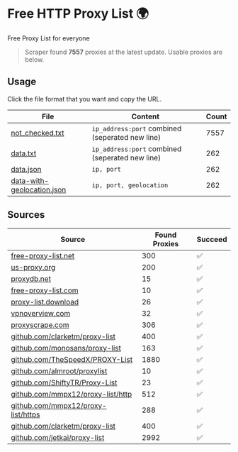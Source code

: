 
# Free HTTP Proxy List 🌍

Free Proxy List for everyone

> Scraper found **7557** proxies at the latest update. Usable proxies are below.

## Usage

Click the file format that you want and copy the URL.


|File|Content|Count|
|----|-------|-----|
|[not_checked.txt](https://raw.githubusercontent.com/yemixzy/proxy-list/main/proxy-list/not_checked.txt)|`ip_address:port` combined (seperated new line)|7557|
|[data.txt](https://raw.githubusercontent.com/yemixzy/proxy-list/main/proxy-list/data.txt)|`ip_address:port` combined (seperated new line)|262|
|[data.json](https://raw.githubusercontent.com/yemixzy/proxy-list/main/proxy-list/data.json)|`ip, port`|262|
|[data-with-geolocation.json](https://raw.githubusercontent.com/yemixzy/proxy-list/main/proxy-list/data-with-geolocation.json)|`ip, port, geolocation`|262|

## Sources

|Source|Found Proxies|Succeed|
|------|-------------|-------|
|[free-proxy-list.net](https://free-proxy-list.net)|300|✅|
|[us-proxy.org](https://www.us-proxy.org)|200|✅|
|[proxydb.net](http://proxydb.net)|15|✅|
|[free-proxy-list.com](https://free-proxy-list.com/?page=&port=&type%5B%5D=http&type%5B%5D=https&up_time=0&search=Search)|10|✅|
|[proxy-list.download](https://www.proxy-list.download/HTTP)|26|✅|
|[vpnoverview.com](https://vpnoverview.com/privacy/anonymous-browsing/free-proxy-servers)|32|✅|
|[proxyscrape.com](https://api.proxyscrape.com/v2/?request=displayproxies&protocol=http&timeout=10000&country=all&ssl=all&anonymity=all)|306|✅|
|[github.com/clarketm/proxy-list](https://raw.githubusercontent.com/clarketm/proxy-list/master/proxy-list-raw.txt)|400|✅|
|[github.com/monosans/proxy-list](https://raw.githubusercontent.com/monosans/proxy-list/main/proxies/http.txt)|163|✅|
|[github.com/TheSpeedX/PROXY-List](https://raw.githubusercontent.com/TheSpeedX/PROXY-List/master/http.txt)|1880|✅|
|[github.com/almroot/proxylist](https://raw.githubusercontent.com/almroot/proxylist/master/list.txt)|10|✅|
|[github.com/ShiftyTR/Proxy-List](https://raw.githubusercontent.com/ShiftyTR/Proxy-List/master/http.txt)|23|✅|
|[github.com/mmpx12/proxy-list/http](https://raw.githubusercontent.com/mmpx12/proxy-list/master/http.txt)|512|✅|
|[github.com/mmpx12/proxy-list/https](https://raw.githubusercontent.com/mmpx12/proxy-list/master/https.txt)|288|✅|
|[github.com/clarketm/proxy-list](https://raw.githubusercontent.com/clarketm/proxy-list/master/proxy-list-raw.txt)|400|✅|
|[github.com/jetkai/proxy-list](https://raw.githubusercontent.com/jetkai/proxy-list/main/online-proxies/txt/proxies.txt)|2992|✅|


